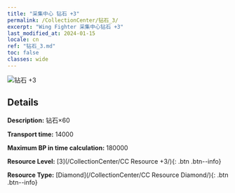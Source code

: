 ```yaml
---
title: "采集中心 钻石 +3"
permalink: /CollectionCenter/钻石_3/
excerpt: "Wing Fighter 采集中心钻石 +3"
last_modified_at: 2024-01-15
locale: cn
ref: "钻石_3.md"
toc: false
classes: wide
---
```



![钻石 +3](/images/cc/CC_Diamond_3.png)

## Details

  **Description:** 钻石×60

  **Transport time:** 14000

  **Maximum BP in time calculation:** 180000

  **Resource Level:** [3](/CollectionCenter/CC Resource +3/){: .btn .btn--info}

  **Resource Type:** [Diamond](/CollectionCenter/CC Resource Diamond/){: .btn .btn--info}

